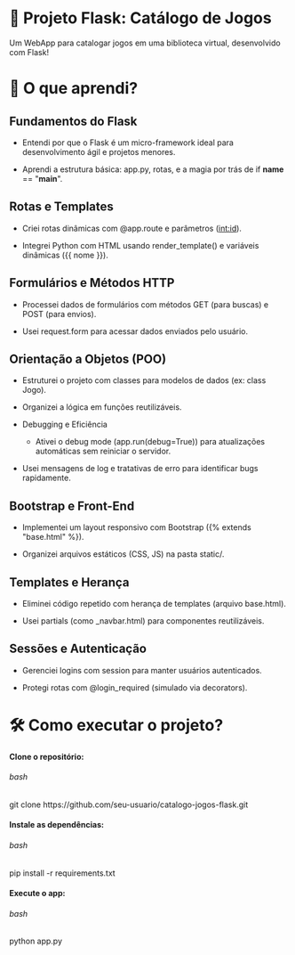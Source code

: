 <h1> 📌 Projeto Flask: Catálogo de Jogos </h1>
<p></p>Um WebApp para catalogar jogos em uma biblioteca virtual, desenvolvido com Flask!</p>

<h1>🚀 O que aprendi?</h1>
<h2>Fundamentos do Flask</h2>

- Entendi por que o Flask é um micro-framework ideal para desenvolvimento ágil e projetos menores.

- Aprendi a estrutura básica: app.py, rotas, e a magia por trás de if __name__ == "__main__".

<h2>Rotas e Templates</h2>

- Criei rotas dinâmicas com @app.route e parâmetros (<int:id>).

- Integrei Python com HTML usando render_template() e variáveis dinâmicas ({{ nome }}).

<h2>Formulários e Métodos HTTP</h2>

- Processei dados de formulários com métodos GET (para buscas) e POST (para envios).

- Usei request.form para acessar dados enviados pelo usuário.

<h2>Orientação a Objetos (POO)</h2>

- Estruturei o projeto com classes para modelos de dados (ex: class Jogo).

- Organizei a lógica em funções reutilizáveis.

- Debugging e Eficiência
  - Ativei o debug mode (app.run(debug=True)) para atualizações automáticas sem reiniciar o servidor.

- Usei mensagens de log e tratativas de erro para identificar bugs rapidamente.

<h2>Bootstrap e Front-End</h2>

- Implementei um layout responsivo com Bootstrap ({% extends "base.html" %}).

- Organizei arquivos estáticos (CSS, JS) na pasta static/.

<h2>Templates e Herança</h2>

- Eliminei código repetido com herança de templates (arquivo base.html).

- Usei partials (como _navbar.html) para componentes reutilizáveis.

<h2>Sessões e Autenticação</h2>

- Gerenciei logins com session para manter usuários autenticados.

- Protegi rotas com @login_required (simulado via decorators).

<h1>🛠️ Como executar o projeto?</h1>

<h4>Clone o repositório:</h4>

<h6>bash</h6>
git clone https://github.com/seu-usuario/catalogo-jogos-flask.git

<h4>Instale as dependências:</h4>

<h6>bash</h6>
pip install -r requirements.txt

<h4>Execute o app:</h4>

<h6>bash</h6>
python app.py
